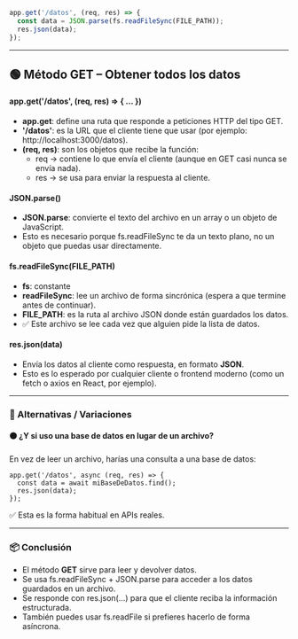 
```js
app.get('/datos', (req, res) => {
  const data = JSON.parse(fs.readFileSync(FILE_PATH));
  res.json(data);
});
```

---

## **🟢 Método GET – Obtener todos los datos**

#### app.get('/datos', (req, res) => { ... })

- **app.get**: define una ruta que responde a peticiones HTTP del tipo GET.
- **'/datos'**: es la URL que el cliente tiene que usar (por ejemplo: http://localhost:3000/datos).
- **(req, res)**: son los objetos que recibe la función:
    - req → contiene lo que envía el cliente (aunque en GET casi nunca se envía nada).
    - res → se usa para enviar la respuesta al cliente.

#### JSON.parse()

- **JSON.parse**: convierte el texto del archivo en un array o un objeto de JavaScript.
- Esto es necesario porque fs.readFileSync te da un texto plano, no un objeto que puedas usar directamente.

#### fs.readFileSync(FILE_PATH)

- **fs**: constante
- **readFileSync**: lee un archivo de forma sincrónica (espera a que termine antes de continuar).
- **FILE_PATH**: es la ruta al archivo JSON donde están guardados los datos.
- ✅ Este archivo se lee cada vez que alguien pide la lista de datos.

#### res.json(data)

- Envía los datos al cliente como respuesta, en formato **JSON**.
- Esto es lo esperado por cualquier cliente o frontend moderno (como un fetch o axios en React, por ejemplo).

---

### **🔄 Alternativas / Variaciones**

#### **🟠 ¿Y si uso una base de datos en lugar de un archivo?**

En vez de leer un archivo, harías una consulta a una base de datos:

```
app.get('/datos', async (req, res) => {
  const data = await miBaseDeDatos.find();
  res.json(data);
});
```

✅ Esta es la forma habitual en APIs reales.

---

### **📦 Conclusión**

- El método **GET** sirve para leer y devolver datos.
- Se usa fs.readFileSync + JSON.parse para acceder a los datos guardados en un archivo.
- Se responde con res.json(...) para que el cliente reciba la información estructurada.
- También puedes usar fs.readFile si prefieres hacerlo de forma asíncrona.
